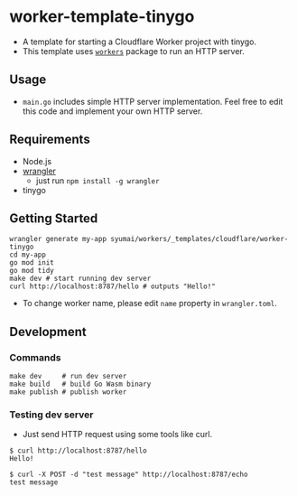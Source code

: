 # worker-template-tinygo

- A template for starting a Cloudflare Worker project with tinygo.
- This template uses [`workers`](https://github.com/syumai/workers) package to run an HTTP server.

## Usage

- `main.go` includes simple HTTP server implementation. Feel free to edit this code and implement your own HTTP server.

## Requirements

- Node.js
- [wrangler](https://developers.cloudflare.com/workers/wrangler/)
  - just run `npm install -g wrangler`
- tinygo

## Getting Started

```console
wrangler generate my-app syumai/workers/_templates/cloudflare/worker-tinygo
cd my-app
go mod init
go mod tidy
make dev # start running dev server
curl http://localhost:8787/hello # outputs "Hello!"
```

- To change worker name, please edit `name` property in `wrangler.toml`.

## Development

### Commands

```
make dev     # run dev server
make build   # build Go Wasm binary
make publish # publish worker
```

### Testing dev server

- Just send HTTP request using some tools like curl.

```
$ curl http://localhost:8787/hello
Hello!
```

```
$ curl -X POST -d "test message" http://localhost:8787/echo
test message
```

